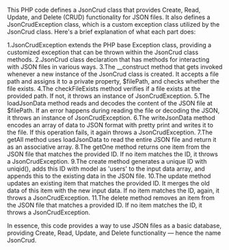 This PHP code defines a JsonCrud class that provides Create, Read, Update, and Delete (CRUD) functionality for JSON files. It also defines a JsonCrudException class, which is a custom exception class utilized by the JsonCrud class.
Here's a brief explanation of what each part does:

1.JsonCrudException extends the PHP base Exception class, providing a customized exception that can be thrown within the JsonCrud class methods.
2.JsonCrud class declaration that has methods for interacting with JSON files in various ways.
3.The __construct method that gets invoked whenever a new instance of the JsonCrud class is created. It accepts a file path and assigns it to a private property, $filePath, and checks whether the file exists.
4.The checkFileExists method verifies if a file exists at the provided path. If not, it throws an instance of JsonCrudException.
5.The loadJsonData method reads and decodes the content of the JSON file at $filePath. If an error happens during reading the file or decoding the JSON, it throws an instance of JsonCrudException.
6.The writeJsonData method encodes an array of data to JSON format with pretty print and writes it to the file. If this operation fails, it again throws a JsonCrudException.
7.The getAll method uses loadJsonData to read the entire JSON file and return it as an associative array.
8.The getOne method returns one item from the JSON file that matches the provided ID. If no item matches the ID, it throws a JsonCrudException.
9.The create method generates a unique ID with uniqid(), adds this ID with model as 'users' to the input data array, and appends this to the existing data in the JSON file.
10.The update method updates an existing item that matches the provided ID. It merges the old data of this item with the new input data. If no item matches the ID, again, it throws a JsonCrudException.
11.The delete method removes an item from the JSON file that matches a provided ID. If no item matches the ID, it throws a JsonCrudException.

In essence, this code provides a way to use JSON files as a basic database, providing Create, Read, Update, and Delete functionality — hence the name JsonCrud.